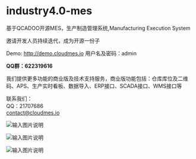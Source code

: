 # industry4.0-mes
基于QCADOO开源MES，生产制造管理系统,Manufacturing Execution System

邀请开发人员持续迭代，成为开源一份子


Demo:
http://demo.cloudmes.io
用户名及密码：admin


**QQ群：622319616**

我们提供更多功能的商业版及技术支持服务，商业版功能包括：仓库库位及二维码、APS、生产实时看板、数据导入、ERP接口、SCADA接口、WMS接口等

联系我们：\
QQ：21707686 \
contact@cloudmes.io

![输入图片说明](https://images.gitee.com/uploads/images/2020/0625/040725_ef7ef346_2043105.png "屏幕截图.png")

![输入图片说明](https://images.gitee.com/uploads/images/2020/0625/040738_a6067d35_2043105.png "屏幕截图.png")

![输入图片说明](https://images.gitee.com/uploads/images/2020/0625/040856_1e523e27_2043105.png "屏幕截图.png")


